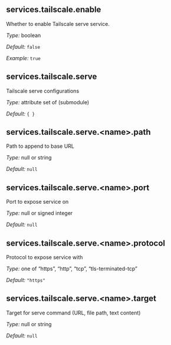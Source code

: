 [comment]: # (Do not edit this file as it is autogenerated. Go to docs/individual-docs if you want to make edits.)


[comment]: # (Please add your documentation on top of this line)

## services\.tailscale\.enable

Whether to enable Tailscale serve service\.



*Type:*
boolean



*Default:*
` false `



*Example:*
` true `



## services\.tailscale\.serve



Tailscale serve configurations



*Type:*
attribute set of (submodule)



*Default:*
` { } `



## services\.tailscale\.serve\.\<name>\.path



Path to append to base URL



*Type:*
null or string



*Default:*
` null `



## services\.tailscale\.serve\.\<name>\.port



Port to expose service on



*Type:*
null or signed integer



*Default:*
` null `



## services\.tailscale\.serve\.\<name>\.protocol



Protocol to expose service with



*Type:*
one of “https”, “http”, “tcp”, “tls-terminated-tcp”



*Default:*
` "https" `



## services\.tailscale\.serve\.\<name>\.target



Target for serve command (URL, file path, text content)



*Type:*
null or string



*Default:*
` null `
